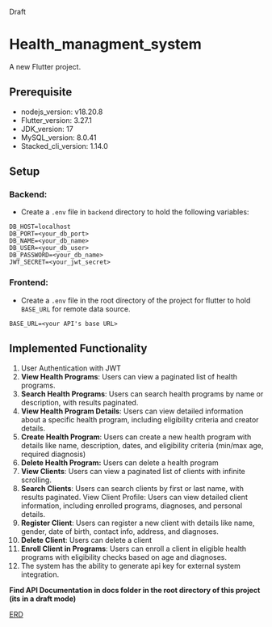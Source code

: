 Draft

# Health_managment_system

A new Flutter project.


## Prerequisite
- nodejs_version: v18.20.8
- Flutter_version: 3.27.1
- JDK_version: 17
- MySQL_version: 8.0.41
- Stacked_cli_version: 1.14.0

## Setup
### Backend:
- Create a `.env` file in `backend` directory to hold the following variables:
```
DB_HOST=localhost
DB_PORT=<your_db_port>
DB_NAME=<your_db_name>
DB_USER=<your_db_user>
DB_PASSWORD=<your_db_name>
JWT_SECRET=<your_jwt_secret>
```

### Frontend:
- Create a `.env` file in the root directory of the project for flutter to hold `BASE_URL` for remote data source.
```
BASE_URL=<your API's base URL>
```

## Implemented Functionality
1. User Authentication with JWT
2. **View Health Programs**: Users can view a paginated list of health programs.
3. **Search Health Programs**: Users can search health programs by name or description, with results paginated.
4. **View Health Program Details**: Users can view detailed information about a specific health program, including eligibility criteria and creator details.
5. **Create Health Program**: Users can create a new health program with details like name, description, dates, and eligibility criteria (min/max age, required diagnosis)
6. **Delete Health Program:** Users can delete a health program
7. **View Clients**: Users can view a paginated list of clients with infinite scrolling.
8. **Search Clients**: Users can search clients by first or last name, with results paginated.
View Client Profile: Users can view detailed client information, including enrolled programs, diagnoses, and personal details.
1.  **Register Client**: Users can register a new client with details like name, gender, date of birth, contact info, address, and diagnoses.
2.   **Delete Client**: Users can delete a client
3.   **Enroll Client in Programs**: Users can enroll a client in eligible health programs with eligibility checks based on age and diagnoses.
4.   The system has the ability to generate api key for external system integration.


**Find API Documentation in docs folder in the root directory of this project (its in a draft mode)**

<!-- ## Screens -->

[ERD](./design/database_ERD/Screenshot%20from%202025-04-27%2023-18-15.png)